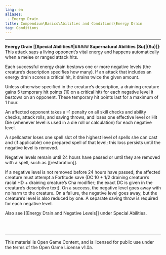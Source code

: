 ```yaml
---
lang: en
aliases:
 - Energy Drain
title: Compendium\Basics\Abilities and Conditions\Energy Drain
tag: Conditions
---
```


---
**Energy Drain [[Special Abilities#|##### Supernatural Abilities (Su)|(Su)]]**: This attack saps a living opponent’s vital energy and happens automatically when a melee or ranged attack hits. 

Each successful energy drain bestows one or more negative levels (the creature’s description specifies how many). If an attack that includes an energy drain scores a critical hit, it drains twice the given amount.

Unless otherwise specified in the creature’s description, a draining creature gains 5 temporary hit points (10 on a critical hit) for each negative level it bestows on an opponent. These temporary hit points last for a maximum of 1 hour. 

An affected opponent takes a –1 penalty on all skill checks and ability checks, attack rolls, and saving throws, and loses one effective level or Hit Die (whenever level is used in a die roll or calculation) for each negative level. 

A spellcaster loses one spell slot of the highest level of spells she can cast and (if applicable) one prepared spell of that level; this loss persists until the negative level is removed. 

Negative levels remain until 24 hours have passed or until they are removed with a spell, such as [[restoration]]. 

If a negative level is not removed before 24 hours have passed, the affected creature must attempt a Fortitude save (DC 10 + 1/2 draining creature’s racial HD + draining creature’s Cha modifier; the exact DC is given in the creature’s descriptive text). On a success, the negative level goes away with no harm to the creature. On a failure, the negative level goes away, but the creature’s level is also reduced by one. A separate saving throw is required for each negative level.  

Also see [[Energy Drain and Negative Levels]] under Special Abilities.


<br><br>

---

This material is Open Game Content, and is licensed for public use under the terms of the Open Game License v1.0a.
